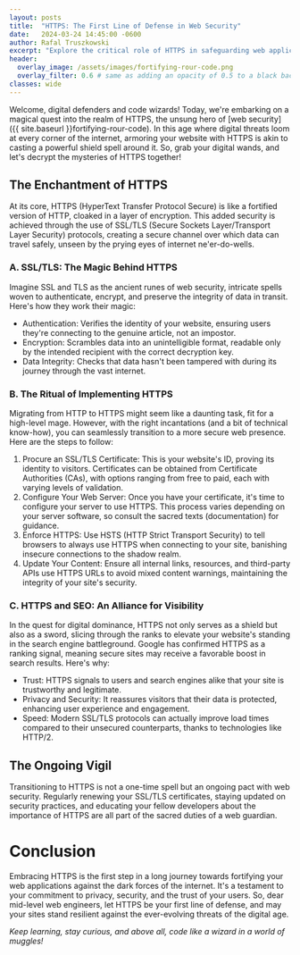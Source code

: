 ```yaml
---
layout: posts
title:  "HTTPS: The First Line of Defense in Web Security"
date:   2024-03-24 14:45:00 -0600
author: Rafal Truszkowski
excerpt: "Explore the critical role of HTTPS in safeguarding web applications. Dive deep into the mechanics of SSL/TLS, best practices for implementation, and the impact on SEO, tailored for mid-level web engineers."
header:
  overlay_image: /assets/images/fortifying-rour-code.png
  overlay_filter: 0.6 # same as adding an opacity of 0.5 to a black background
classes: wide
---
```

Welcome, digital defenders and code wizards! Today, we're embarking on a magical quest into the realm of HTTPS, the unsung hero of [web security]({{ site.baseurl }}fortifying-rour-code). In this age where digital threats loom at every corner of the internet, armoring your website with HTTPS is akin to casting a powerful shield spell around it. So, grab your digital wands, and let's decrypt the mysteries of HTTPS together!

## The Enchantment of HTTPS

At its core, HTTPS (HyperText Transfer Protocol Secure) is like a fortified version of HTTP, cloaked in a layer of encryption. This added security is achieved through the use of SSL/TLS (Secure Sockets Layer/Transport Layer Security) protocols, creating a secure channel over which data can travel safely, unseen by the prying eyes of internet ne'er-do-wells.

### A. SSL/TLS: The Magic Behind HTTPS
Imagine SSL and TLS as the ancient runes of web security, intricate spells woven to authenticate, encrypt, and preserve the integrity of data in transit. Here's how they work their magic:

- Authentication: Verifies the identity of your website, ensuring users they're connecting to the genuine article, not an impostor.
- Encryption: Scrambles data into an unintelligible format, readable only by the intended recipient with the correct decryption key.
- Data Integrity: Checks that data hasn't been tampered with during its journey through the vast internet.

### B. The Ritual of Implementing HTTPS
Migrating from HTTP to HTTPS might seem like a daunting task, fit for a high-level mage. However, with the right incantations (and a bit of technical know-how), you can seamlessly transition to a more secure web presence. Here are the steps to follow:

1. Procure an SSL/TLS Certificate: This is your website's ID, proving its identity to visitors. Certificates can be obtained from Certificate Authorities (CAs), with options ranging from free to paid, each with varying levels of validation.
2. Configure Your Web Server: Once you have your certificate, it's time to configure your server to use HTTPS. This process varies depending on your server software, so consult the sacred texts (documentation) for guidance.
3. Enforce HTTPS: Use HSTS (HTTP Strict Transport Security) to tell browsers to always use HTTPS when connecting to your site, banishing insecure connections to the shadow realm.
4. Update Your Content: Ensure all internal links, resources, and third-party APIs use HTTPS URLs to avoid mixed content warnings, maintaining the integrity of your site's security.

### C. HTTPS and SEO: An Alliance for Visibility
In the quest for digital dominance, HTTPS not only serves as a shield but also as a sword, slicing through the ranks to elevate your website's standing in the search engine battleground. Google has confirmed HTTPS as a ranking signal, meaning secure sites may receive a favorable boost in search results. Here's why:

- Trust: HTTPS signals to users and search engines alike that your site is trustworthy and legitimate.
- Privacy and Security: It reassures visitors that their data is protected, enhancing user experience and engagement.
- Speed: Modern SSL/TLS protocols can actually improve load times compared to their unsecured counterparts, thanks to technologies like HTTP/2.

## The Ongoing Vigil
Transitioning to HTTPS is not a one-time spell but an ongoing pact with web security. Regularly renewing your SSL/TLS certificates, staying updated on security practices, and educating your fellow developers about the importance of HTTPS are all part of the sacred duties of a web guardian.

# Conclusion
Embracing HTTPS is the first step in a long journey towards fortifying your web applications against the dark forces of the internet. It's a testament to your commitment to privacy, security, and the trust of your users. So, dear mid-level web engineers, let HTTPS be your first line of defense, and may your sites stand resilient against the ever-evolving threats of the digital age.

_Keep learning, stay curious, and above all, code like a wizard in a world of muggles!_